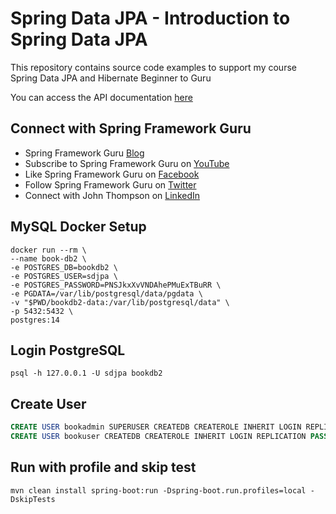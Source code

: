# Spring Data JPA - Introduction to Spring Data JPA

This repository contains source code examples to support my course Spring Data JPA and Hibernate Beginner to Guru

You can access the API documentation [here](https://sfg-beer-works.github.io/brewery-api/#tag/Beer-Service)

## Connect with Spring Framework Guru
* Spring Framework Guru [Blog](https://springframework.guru/)
* Subscribe to Spring Framework Guru on [YouTube](https://www.youtube.com/channel/UCrXb8NaMPQCQkT8yMP_hSkw)
* Like Spring Framework Guru on [Facebook](https://www.facebook.com/springframeworkguru/)
* Follow Spring Framework Guru on [Twitter](https://twitter.com/spring_guru)
* Connect with John Thompson on [LinkedIn](http://www.linkedin.com/in/springguru)


## MySQL Docker Setup
```shell
docker run --rm \
--name book-db2 \
-e POSTGRES_DB=bookdb2 \
-e POSTGRES_USER=sdjpa \
-e POSTGRES_PASSWORD=PNSJkxXvVNDAhePMuExTBuRR \
-e PGDATA=/var/lib/postgresql/data/pgdata \
-v "$PWD/bookdb2-data:/var/lib/postgresql/data" \
-p 5432:5432 \
postgres:14

```

## Login PostgreSQL
```shell
psql -h 127.0.0.1 -U sdjpa bookdb2
```

## Create User
```sql
CREATE USER bookadmin SUPERUSER CREATEDB CREATEROLE INHERIT LOGIN REPLICATION PASSWORD 'password';
CREATE USER bookuser CREATEDB CREATEROLE INHERIT LOGIN REPLICATION PASSWORD 'password';
```

## Run with profile and skip test
```shell
mvn clean install spring-boot:run -Dspring-boot.run.profiles=local -DskipTests
```
